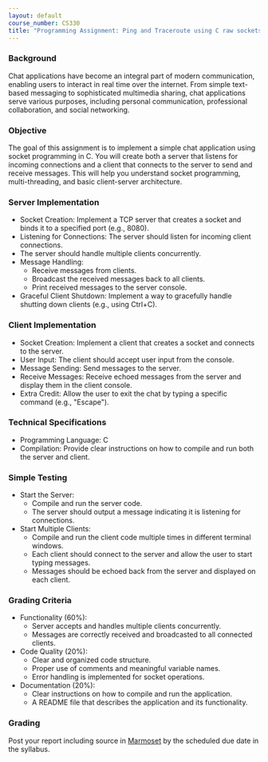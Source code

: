 ```yaml
---
layout: default
course_number: CS330
title: "Programming Assignment: Ping and Traceroute using C raw sockets"
---
```


### Background
  Chat applications have become an integral part of modern communication, enabling users to interact in real time over the internet. From simple text-based messaging to sophisticated multimedia sharing, chat applications serve various purposes, including personal communication, professional collaboration, and social networking.

### Objective
  The goal of this assignment is to implement a simple chat application using socket programming in C. You will create both a server that listens for incoming connections and a client that connects to the server to send and receive messages. This will help you understand socket programming, multi-threading, and basic client-server architecture.

### Server Implementation 
 - Socket Creation: Implement a TCP server that creates a socket and binds it to a specified port (e.g., 8080).
 - Listening for Connections: The server should listen for incoming client connections.
 - The server should handle multiple clients concurrently.
 - Message Handling:
    - Receive messages from clients.
    - Broadcast the received messages back to all clients.
    - Print received messages to the server console.
  - Graceful Client Shutdown: Implement a way to gracefully handle shutting down clients (e.g., using Ctrl+C).

### Client Implementation
  - Socket Creation: Implement a client that creates a socket and connects to the server.
  - User Input: The client should accept user input from the console.
  - Message Sending: Send messages to the server.
  - Receive Messages: Receive echoed messages from the server and display them in the client console.
  - Extra Credit: Allow the user to exit the chat by typing a specific command (e.g., "Escape").

### Technical Specifications
 - Programming Language: C
 - Compilation: Provide clear instructions on how to compile and run both the server and client.

### Simple Testing 
 - Start the Server:
   - Compile and run the server code.
   - The server should output a message indicating it is listening for connections.
 - Start Multiple Clients:
   - Compile and run the client code multiple times in different terminal windows.
   - Each client should connect to the server and allow the user to start typing messages.
   - Messages should be echoed back from the server and displayed on each client.
  
### Grading Criteria
 - Functionality (60%):
   - Server accepts and handles multiple clients concurrently.
   - Messages are correctly received and broadcasted to all connected clients.
 - Code Quality (20%):
   - Clear and organized code structure.
   - Proper use of comments and meaningful variable names.
   - Error handling is implemented for socket operations.
 - Documentation (20%):
   - Clear instructions on how to compile and run the application.
   - A README file that describes the application and its functionality.
  
### Grading
Post your report including source in [Marmoset](https://cs.ycp.edu/marmoset) by the scheduled due date in the syllabus.
